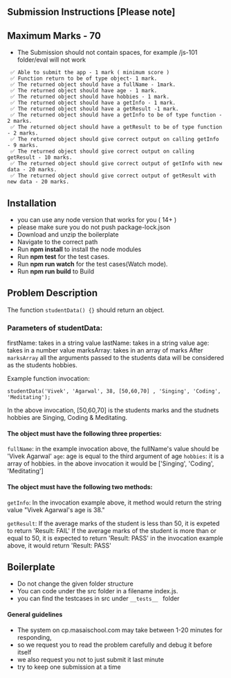 ## Submission Instructions [Please note]

## Maximum Marks - 70

- The Submission should not contain spaces, for example /js-101 folder/eval will not work

```
 ✅ Able to submit the app - 1 mark ( minimum score )
 ✅ Function return to be of type object- 1 mark.
 ✅ The returned object should have a fullName - 1mark.
 ✅ The returned object should have age - 1 mark.
 ✅ The returned object should have hobbies - 1 mark.
 ✅ The returned object should have a getInfo - 1 mark.
 ✅ The returned object should have a getResult -1 mark.
 ✅ The returned object should have a getInfo to be of type function - 2 marks.
 ✅ The returned object should have a getResult to be of type function - 2 marks.
 ✅ The returned object should give correct output on calling getInfo - 9 marks.
 ✅ The returned object should give correct output on calling getResult - 10 marks.
 ✅ The returned object should give correct output of getInfo with new data - 20 marks.
 ✅ The returned object should give correct output of getResult with new data - 20 marks.

```

## Installation

- you can use any node version that works for you ( 14+ )
- please make sure you do not push package-lock.json
- Download and unzip the boilerplate
- Navigate to the correct path
- Run **npm install** to install the node modules
- Run **npm test** for the test cases.
- Run **npm run watch** for the test cases(Watch mode).
- Run **npm run build** to Build



## Problem Description

The function `studentData() {}` should return an object.

### Parameters of studentData:
firstName: takes in a string value
lastName: takes in a string value
age: takes in a number value
marksArray: takes in an array of marks
After `marksArray` all the arguments passed to the students data will be considered as the students hobbies.

Example function invocation: 
```
studentData('Vivek', 'Agarwal', 38, [50,60,70] , 'Singing', 'Coding', 'Meditating');
```

In the above invocation, [50,60,70] is the students marks and 
the studnets hobbies are Singing, Coding & Meditating.

#### The object must have the following three properties: 

`fullName`: in the example invocation above, the fullName's value should be 'Vivek Agarwal'
`age`: age is equal to the third argument of age
`hobbies`: it is a array of hobbies. in the above invocation it would be ['Singing', 'Coding', 'Meditating']

#### The object must have the following two methods:

`getInfo`: In the invocation example above, it method would return the string value "Vivek Agarwal's age is 38."

`getResult`: 
If the average marks of the student is less than 50, it is expeted to return 'Result: FAIL'
If the average marks of the student is more than or equal to 50, it is expected to return 'Result: PASS'
in the invocation example above, it would return 'Result: PASS'


## Boilerplate

- Do not change the given folder structure
- You can code under the src folder in a filename index.js.
- you can find the testcases in src under `__tests__ ` folder

#### General guidelines

- The system on cp.masaischool.com may take between 1-20 minutes for responding,
- so we request you to read the problem carefully and debug it before itself
- we also request you not to just submit it last minute
- try to keep one submission at a time